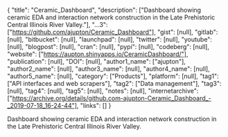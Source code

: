 {
  "title": "Ceramic_Dashboard",
  "description": ["Dashboard showing ceramic EDA and interaction network construction in the Late Prehistoric Central Illinois River Valley."],
  "...3": ["https://github.com/ajupton/Ceramic_Dashboard"],
  "gist": [null],
  "gitlab": [null],
  "bitbucket": [null],
  "launchpad": [null],
  "twitter": [null],
  "youtube": [null],
  "blogpost": [null],
  "cran": [null],
  "pypi": [null],
  "codeberg": [null],
  "website": ["https://aupton.shinyapps.io/CeramicDashboard/"],
  "publication": [null],
  "DOI": [null],
  "author1_name": ["ajupton"],
  "author2_name": [null],
  "author3_name": [null],
  "author4_name": [null],
  "author5_name": [null],
  "category": ["Products"],
  "platform": [null],
  "tag1": ["API interfaces and web scrapers"],
  "tag2": ["Data management"],
  "tag3": [null],
  "tag4": [null],
  "tag5": [null],
  "notes": [null],
  "internetarchive": ["https://archive.org/details/github.com-ajupton-Ceramic_Dashboard_-_2019-07-18_16-24-44"],
  "links": []
}

<!-- Generated by csv2md.R – do not edit by hand -->

Dashboard showing ceramic EDA and interaction network construction in the Late Prehistoric Central Illinois River Valley.